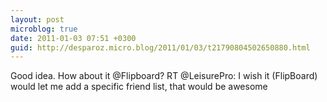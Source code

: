 ```yaml
---
layout: post
microblog: true
date: 2011-01-03 07:51 +0300
guid: http://desparoz.micro.blog/2011/01/03/t21790804502650880.html
---
```

Good idea. How about it @Flipboard? RT @LeisurePro: I wish it (FlipBoard) would let me add a specific friend list, that would be awesome
